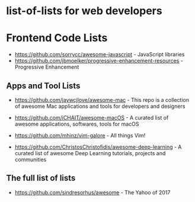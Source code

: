 # list-of-lists for web developers

# Frontend Code Lists
- https://github.com/sorrycc/awesome-javascript - JavaScript libraries
- https://github.com/jbmoelker/progressive-enhancement-resources - Progressive Enhancement

## Apps and Tool Lists
- https://github.com/jaywcjlove/awesome-mac - This repo is a collection of awesome Mac applications and tools for developers and designers
- https://github.com/iCHAIT/awesome-macOS - A curated list of awesome applications, softwares, tools for macOS

- https://github.com/mhinz/vim-galore - All things Vim!
- https://github.com/ChristosChristofidis/awesome-deep-learning - A curated list of awesome Deep Learning tutorials, projects and communities

## The full list of lists
- https://github.com/sindresorhus/awesome - The Yahoo of 2017


